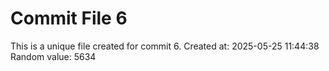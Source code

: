 # Commit File 6

This is a unique file created for commit 6.
Created at: 2025-05-25 11:44:38
Random value: 5634
